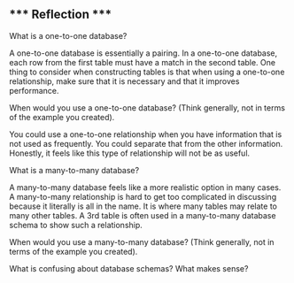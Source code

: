 
<!-- Link to images below -->
<!-- ![Alt text](/path/to/img.jpg "Optional title") -->

















*** Reflection ***
------------------


What is a one-to-one database?

A one-to-one database is essentially a pairing. In a one-to-one database, each row
from the first table must have a match in the second table. One thing to consider
when constructing tables is that when using a one-to-one relationship, make sure
that it is necessary and that it improves performance.

When would you use a one-to-one database? (Think generally, not in terms of the example you created).

You could use a one-to-one relationship when you have information that is not used as frequently. 
You could separate that from the other information. Honestly, it feels like this type of relationship will not be as useful.


What is a many-to-many database?

A many-to-many database feels like a more realistic option in many cases. A many-to-many relationship is hard to get too complicated in discussing because it literally is all in the name. It is where many tables may relate to many other tables. 
A 3rd table is often used in a many-to-many database schema to show such a relationship. 


When would you use a many-to-many database? (Think generally, not in terms of the example you created).



What is confusing about database schemas? What makes sense?





